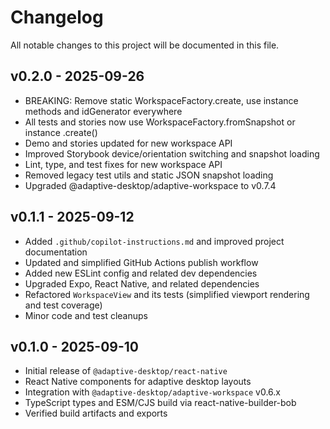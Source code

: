 # Changelog

All notable changes to this project will be documented in this file.

## v0.2.0 - 2025-09-26

- BREAKING: Remove static WorkspaceFactory.create, use instance methods and idGenerator everywhere
- All tests and stories now use WorkspaceFactory.fromSnapshot or instance .create()
- Demo and stories updated for new workspace API
- Improved Storybook device/orientation switching and snapshot loading
- Lint, type, and test fixes for new workspace API
- Removed legacy test utils and static JSON snapshot loading
- Upgraded @adaptive-desktop/adaptive-workspace to v0.7.4

## v0.1.1 - 2025-09-12

- Added `.github/copilot-instructions.md` and improved project documentation
- Updated and simplified GitHub Actions publish workflow
- Added new ESLint config and related dev dependencies
- Upgraded Expo, React Native, and related dependencies
- Refactored `WorkspaceView` and its tests (simplified viewport rendering and test coverage)
- Minor code and test cleanups

## v0.1.0 - 2025-09-10

- Initial release of `@adaptive-desktop/react-native`
- React Native components for adaptive desktop layouts
- Integration with `@adaptive-desktop/adaptive-workspace` v0.6.x
- TypeScript types and ESM/CJS build via react-native-builder-bob
- Verified build artifacts and exports
